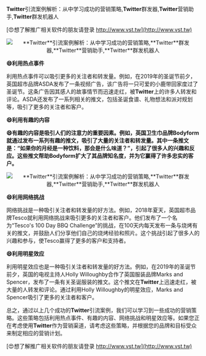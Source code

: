 **Twitter**引流案例解析：从中学习成功的营销策略,**Twitter**群发器,**Twitter**营销助手,**Twitter**群发机器人

[😍想了解推广相关软件的朋友请登录 http://www.vst.tw](http://www.vst.tw)

 <center><img src="https://vst.tw/MP4/tuiguang/png/2.png" alt="**Twitter**引流案例解析：从中学习成功的营销策略,**Twitter**群发器,**Twitter**营销助手,**Twitter**群发机器人"></center>

**😄利用热点事件**

利用热点事件可以吸引更多的关注者和转发量。例如，在2019年的圣诞节前夕，英国超市品牌ASDA发布了一条视频广告，该广告将一只可爱的小鹿带回家度过了圣诞节。这条广告因其感人的故事情节而迅速走红，被**Twitter**上的许多人转发和评论。ASDA还发布了一系列相关的推文，包括圣诞食谱、礼物想法和派对规划等，吸引了更多的关注者和客户。

**😄利用有趣的内容**

**😄有趣的内容是吸引人们的注意力的重要因素。例如，英国卫生巾品牌Bodyform就通过发布一系列有趣的推文，吸引了大量的关注者和转发量。其中一条推文是：“如果你的月经是一种饮料，那会是什么味道？”，引起了很多人的兴趣和反应。这些推文帮助Bodyform扩大了其品牌知名度，并为它赢得了许多忠实的客户。**

 <center><img src="https://vst.tw/MP4/tuiguang/png/7.png" alt="**Twitter**引流案例解析：从中学习成功的营销策略,**Twitter**群发器,**Twitter**营销助手,**Twitter**群发机器人"></center>

**😄利用网络挑战**

网络挑战是一种吸引关注者和转发量的好方法。例如，2018年夏天，英国超市品牌Tesco就利用网络挑战来吸引更多的关注者和客户。他们发布了一个名为“Tesco's 100 Day BBQ Challenge”的挑战，在100天内每天发布一条与烧烤有关的推文，并鼓励人们分享他们自己的烧烤经验和照片。这个挑战引起了很多人的兴趣和参与，使Tesco赢得了更多的客户和支持者。

**😄利用明星效应**

利用明星效应也是一种吸引关注者和转发量的好方法。例如，在2019年的圣诞节前夕，英国的电视主持人Holly Willoughby合作了英国服装品牌Marks and Spencer，发布了一条有关圣诞服装的推文。这个推文在**Twitter**上迅速走红，被大量的人转发和评论。通过利用Holly Willoughby的明星效应，Marks and Spencer吸引了更多的关注者和客户。

总之，通过以上几个成功的**Twitter**引流案例，我们可以学习到一些成功的营销策略。这些策略包括利用热点事件、有趣的内容、网络挑战和明星效应等。如果您正在考虑使用**Twitter**作为营销渠道，请考虑这些策略，并根据您的品牌和目标受众来制定相应的营销计划。

[😍想了解推广相关软件的朋友请登录 http://www.vst.tw](http://www.vst.tw)



